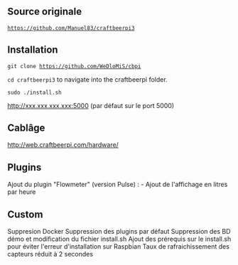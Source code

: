 ## Source originale

<code>https://github.com/Manuel83/craftbeerpi3</code>


## Installation

<code>git clone https://github.com/WeDloMiS/cbpi</code>

<code>cd craftbeerpi3</code> to navigate into the craftbeerpi folder.

<code>sudo ./install.sh</code>

http://xxx.xxx.xxx.xxx:5000 (par défaut sur le port 5000)


## Cablâge

http://web.craftbeerpi.com/hardware/


## Plugins

Ajout du plugin "Flowmeter" (version Pulse) :
    - Ajout de l'affichage en litres par heure


## Custom

Suppresion Docker
Suppression des plugins par défaut
Suppression des BD démo et modification du fichier install.sh
Ajout des prérequis sur le install.sh pour éviter l'erreur d'installation sur Raspbian
Taux de rafraichissement des capteurs réduit à 2 secondes
